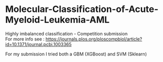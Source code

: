 # Molecular-Classification-of-Acute-Myeloid-Leukemia-AML
Highly imbalanced classification - Competition submission <br/>
For more info see : https://journals.plos.org/ploscompbiol/article?id=10.1371/journal.pcbi.1003365

For my submission I tried both a GBM (XGBoost) and SVM (Sklearn)
